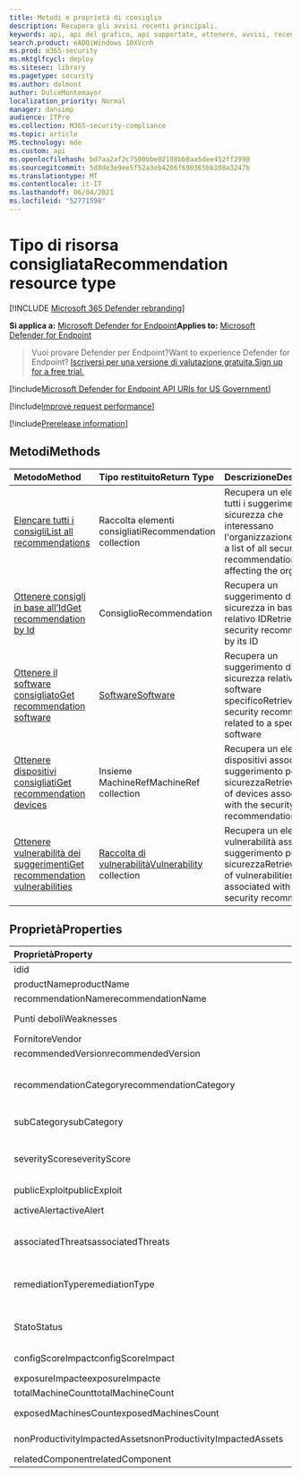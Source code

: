 ```yaml
---
title: Metodi e proprietà di consiglio
description: Recupera gli avvisi recenti principali.
keywords: api, api del grafico, api supportate, ottenere, avvisi, recenti
search.product: eADQiWindows 10XVcnh
ms.prod: m365-security
ms.mktglfcycl: deploy
ms.sitesec: library
ms.pagetype: security
ms.author: dolmont
author: DulceMontemayor
localization_priority: Normal
manager: dansimp
audience: ITPro
ms.collection: M365-security-compliance
ms.topic: article
MS.technology: mde
ms.custom: api
ms.openlocfilehash: bd7aa2af2c7500bbe02108bb8aa5dee452ff2998
ms.sourcegitcommit: 5d8de3e9ee5f52a3eb4206f690365bb108a3247b
ms.translationtype: MT
ms.contentlocale: it-IT
ms.lasthandoff: 06/04/2021
ms.locfileid: "52771598"
---
```

# <a name="recommendation-resource-type"></a><span data-ttu-id="2fc3b-104">Tipo di risorsa consigliata</span><span class="sxs-lookup"><span data-stu-id="2fc3b-104">Recommendation resource type</span></span>

[!INCLUDE [Microsoft 365 Defender rebranding](../../includes/microsoft-defender.md)]


<span data-ttu-id="2fc3b-105">**Si applica a:** [Microsoft Defender for Endpoint](https://go.microsoft.com/fwlink/?linkid=2154037)</span><span class="sxs-lookup"><span data-stu-id="2fc3b-105">**Applies to:** [Microsoft Defender for Endpoint](https://go.microsoft.com/fwlink/?linkid=2154037)</span></span>

> <span data-ttu-id="2fc3b-106">Vuoi provare Defender per Endpoint?</span><span class="sxs-lookup"><span data-stu-id="2fc3b-106">Want to experience Defender for Endpoint?</span></span> [<span data-ttu-id="2fc3b-107">Iscriversi per una versione di valutazione gratuita.</span><span class="sxs-lookup"><span data-stu-id="2fc3b-107">Sign up for a free trial.</span></span>](https://www.microsoft.com/microsoft-365/windows/microsoft-defender-atp?ocid=docs-wdatp-exposedapis-abovefoldlink) 

[!include[Microsoft Defender for Endpoint API URIs for US Government](../../includes/microsoft-defender-api-usgov.md)]

[!include[Improve request performance](../../includes/improve-request-performance.md)]


[!include[Prerelease information](../../includes/prerelease.md)]

## <a name="methods"></a><span data-ttu-id="2fc3b-108">Metodi</span><span class="sxs-lookup"><span data-stu-id="2fc3b-108">Methods</span></span>
<span data-ttu-id="2fc3b-109">Metodo</span><span class="sxs-lookup"><span data-stu-id="2fc3b-109">Method</span></span> |<span data-ttu-id="2fc3b-110">Tipo restituito</span><span class="sxs-lookup"><span data-stu-id="2fc3b-110">Return Type</span></span> |<span data-ttu-id="2fc3b-111">Descrizione</span><span class="sxs-lookup"><span data-stu-id="2fc3b-111">Description</span></span>
:---|:---|:---
[<span data-ttu-id="2fc3b-112">Elencare tutti i consigli</span><span class="sxs-lookup"><span data-stu-id="2fc3b-112">List all recommendations</span></span>](get-all-recommendations.md) | <span data-ttu-id="2fc3b-113">Raccolta elementi consigliati</span><span class="sxs-lookup"><span data-stu-id="2fc3b-113">Recommendation collection</span></span> | <span data-ttu-id="2fc3b-114">Recupera un elenco di tutti i suggerimenti per la sicurezza che interessano l'organizzazione</span><span class="sxs-lookup"><span data-stu-id="2fc3b-114">Retrieves a list of all security recommendations affecting the organization</span></span>
[<span data-ttu-id="2fc3b-115">Ottenere consigli in base all’Id</span><span class="sxs-lookup"><span data-stu-id="2fc3b-115">Get recommendation by Id</span></span>](get-recommendation-by-id.md) | <span data-ttu-id="2fc3b-116">Consiglio</span><span class="sxs-lookup"><span data-stu-id="2fc3b-116">Recommendation</span></span> | <span data-ttu-id="2fc3b-117">Recupera un suggerimento di sicurezza in base al relativo ID</span><span class="sxs-lookup"><span data-stu-id="2fc3b-117">Retrieves a security recommendation by its ID</span></span>
[<span data-ttu-id="2fc3b-118">Ottenere il software consigliato</span><span class="sxs-lookup"><span data-stu-id="2fc3b-118">Get recommendation software</span></span>](get-recommendation-software.md)| [<span data-ttu-id="2fc3b-119">Software</span><span class="sxs-lookup"><span data-stu-id="2fc3b-119">Software</span></span>](software.md) | <span data-ttu-id="2fc3b-120">Recupera un suggerimento di sicurezza relativo a un software specifico</span><span class="sxs-lookup"><span data-stu-id="2fc3b-120">Retrieves a security recommendation related to a specific software</span></span>
[<span data-ttu-id="2fc3b-121">Ottenere dispositivi consigliati</span><span class="sxs-lookup"><span data-stu-id="2fc3b-121">Get recommendation devices</span></span>](get-recommendation-machines.md)|<span data-ttu-id="2fc3b-122">Insieme MachineRef</span><span class="sxs-lookup"><span data-stu-id="2fc3b-122">MachineRef collection</span></span> | <span data-ttu-id="2fc3b-123">Recupera un elenco di dispositivi associati al suggerimento per la sicurezza</span><span class="sxs-lookup"><span data-stu-id="2fc3b-123">Retrieves a list of devices associated with the security recommendation</span></span>
[<span data-ttu-id="2fc3b-124">Ottenere vulnerabilità dei suggerimenti</span><span class="sxs-lookup"><span data-stu-id="2fc3b-124">Get recommendation vulnerabilities</span></span>](get-recommendation-vulnerabilities.md) | <span data-ttu-id="2fc3b-125">[Raccolta di vulnerabilità](vulnerability.md)</span><span class="sxs-lookup"><span data-stu-id="2fc3b-125">[Vulnerability](vulnerability.md) collection</span></span> | <span data-ttu-id="2fc3b-126">Recupera un elenco di vulnerabilità associate al suggerimento per la sicurezza</span><span class="sxs-lookup"><span data-stu-id="2fc3b-126">Retrieves a list of vulnerabilities associated with the security recommendation</span></span>


## <a name="properties"></a><span data-ttu-id="2fc3b-127">Proprietà</span><span class="sxs-lookup"><span data-stu-id="2fc3b-127">Properties</span></span>
<span data-ttu-id="2fc3b-128">Proprietà</span><span class="sxs-lookup"><span data-stu-id="2fc3b-128">Property</span></span> |   <span data-ttu-id="2fc3b-129">Tipo</span><span class="sxs-lookup"><span data-stu-id="2fc3b-129">Type</span></span>   |   <span data-ttu-id="2fc3b-130">Descrizione</span><span class="sxs-lookup"><span data-stu-id="2fc3b-130">Description</span></span>
:---|:---|:---
<span data-ttu-id="2fc3b-131">id</span><span class="sxs-lookup"><span data-stu-id="2fc3b-131">id</span></span> | <span data-ttu-id="2fc3b-132">Stringa</span><span class="sxs-lookup"><span data-stu-id="2fc3b-132">String</span></span> | <span data-ttu-id="2fc3b-133">ID suggerimento</span><span class="sxs-lookup"><span data-stu-id="2fc3b-133">Recommendation ID</span></span>
<span data-ttu-id="2fc3b-134">productName</span><span class="sxs-lookup"><span data-stu-id="2fc3b-134">productName</span></span> | <span data-ttu-id="2fc3b-135">Stringa</span><span class="sxs-lookup"><span data-stu-id="2fc3b-135">String</span></span> | <span data-ttu-id="2fc3b-136">Nome software correlato</span><span class="sxs-lookup"><span data-stu-id="2fc3b-136">Related software name</span></span>  
<span data-ttu-id="2fc3b-137">recommendationName</span><span class="sxs-lookup"><span data-stu-id="2fc3b-137">recommendationName</span></span> | <span data-ttu-id="2fc3b-138">Stringa</span><span class="sxs-lookup"><span data-stu-id="2fc3b-138">String</span></span> | <span data-ttu-id="2fc3b-139">Nome suggerimento</span><span class="sxs-lookup"><span data-stu-id="2fc3b-139">Recommendation name</span></span>
<span data-ttu-id="2fc3b-140">Punti deboli</span><span class="sxs-lookup"><span data-stu-id="2fc3b-140">Weaknesses</span></span> | <span data-ttu-id="2fc3b-141">Long</span><span class="sxs-lookup"><span data-stu-id="2fc3b-141">Long</span></span> | <span data-ttu-id="2fc3b-142">Numero di vulnerabilità individuate</span><span class="sxs-lookup"><span data-stu-id="2fc3b-142">Number of discovered vulnerabilities</span></span>
<span data-ttu-id="2fc3b-143">Fornitore</span><span class="sxs-lookup"><span data-stu-id="2fc3b-143">Vendor</span></span> | <span data-ttu-id="2fc3b-144">Stringa</span><span class="sxs-lookup"><span data-stu-id="2fc3b-144">String</span></span> | <span data-ttu-id="2fc3b-145">Nome fornitore correlato</span><span class="sxs-lookup"><span data-stu-id="2fc3b-145">Related vendor name</span></span>
<span data-ttu-id="2fc3b-146">recommendedVersion</span><span class="sxs-lookup"><span data-stu-id="2fc3b-146">recommendedVersion</span></span> | <span data-ttu-id="2fc3b-147">Stringa</span><span class="sxs-lookup"><span data-stu-id="2fc3b-147">String</span></span> | <span data-ttu-id="2fc3b-148">Versione consigliata</span><span class="sxs-lookup"><span data-stu-id="2fc3b-148">Recommended version</span></span>
<span data-ttu-id="2fc3b-149">recommendationCategory</span><span class="sxs-lookup"><span data-stu-id="2fc3b-149">recommendationCategory</span></span> | <span data-ttu-id="2fc3b-150">Stringa</span><span class="sxs-lookup"><span data-stu-id="2fc3b-150">String</span></span> | <span data-ttu-id="2fc3b-151">Categoria di raccomandazione.</span><span class="sxs-lookup"><span data-stu-id="2fc3b-151">Recommendation category.</span></span> <span data-ttu-id="2fc3b-152">I valori possibili sono: "Accounts", "Application", "Network", "OS", "SecurityStack</span><span class="sxs-lookup"><span data-stu-id="2fc3b-152">Possible values are: "Accounts", "Application", "Network", "OS", "SecurityStack</span></span>
<span data-ttu-id="2fc3b-153">subCategory</span><span class="sxs-lookup"><span data-stu-id="2fc3b-153">subCategory</span></span> | <span data-ttu-id="2fc3b-154">Stringa</span><span class="sxs-lookup"><span data-stu-id="2fc3b-154">String</span></span> | <span data-ttu-id="2fc3b-155">Sottocatego tipo di raccomandazione</span><span class="sxs-lookup"><span data-stu-id="2fc3b-155">Recommendation sub-category</span></span>
<span data-ttu-id="2fc3b-156">severityScore</span><span class="sxs-lookup"><span data-stu-id="2fc3b-156">severityScore</span></span> | <span data-ttu-id="2fc3b-157">Double</span><span class="sxs-lookup"><span data-stu-id="2fc3b-157">Double</span></span> | <span data-ttu-id="2fc3b-158">Potenziale impatto della configurazione sul punteggio Microsoft Secure Score per i dispositivi dell'organizzazione (1-10)</span><span class="sxs-lookup"><span data-stu-id="2fc3b-158">Potential impact of the configuration to the organization's Microsoft Secure Score for Devices (1-10)</span></span>
<span data-ttu-id="2fc3b-159">publicExploit</span><span class="sxs-lookup"><span data-stu-id="2fc3b-159">publicExploit</span></span> | <span data-ttu-id="2fc3b-160">Booleano</span><span class="sxs-lookup"><span data-stu-id="2fc3b-160">Boolean</span></span> | <span data-ttu-id="2fc3b-161">Exploit pubblico disponibile</span><span class="sxs-lookup"><span data-stu-id="2fc3b-161">Public exploit is available</span></span> 
<span data-ttu-id="2fc3b-162">activeAlert</span><span class="sxs-lookup"><span data-stu-id="2fc3b-162">activeAlert</span></span> | <span data-ttu-id="2fc3b-163">Booleano</span><span class="sxs-lookup"><span data-stu-id="2fc3b-163">Boolean</span></span> | <span data-ttu-id="2fc3b-164">L'avviso attivo è associato a questo suggerimento</span><span class="sxs-lookup"><span data-stu-id="2fc3b-164">Active alert is associated with this recommendation</span></span>
<span data-ttu-id="2fc3b-165">associatedThreats</span><span class="sxs-lookup"><span data-stu-id="2fc3b-165">associatedThreats</span></span> | <span data-ttu-id="2fc3b-166">Insieme String</span><span class="sxs-lookup"><span data-stu-id="2fc3b-166">String collection</span></span> | <span data-ttu-id="2fc3b-167">Il report analisi delle minacce è associato a questo suggerimento</span><span class="sxs-lookup"><span data-stu-id="2fc3b-167">Threat analytics report is associated with this recommendation</span></span>
<span data-ttu-id="2fc3b-168">remediationType</span><span class="sxs-lookup"><span data-stu-id="2fc3b-168">remediationType</span></span> | <span data-ttu-id="2fc3b-169">Stringa</span><span class="sxs-lookup"><span data-stu-id="2fc3b-169">String</span></span> | <span data-ttu-id="2fc3b-170">Tipo di correzione.</span><span class="sxs-lookup"><span data-stu-id="2fc3b-170">Remediation type.</span></span> <span data-ttu-id="2fc3b-171">I valori possibili sono: "ConfigurationChange","Update","Upgrade","Uninstall"</span><span class="sxs-lookup"><span data-stu-id="2fc3b-171">Possible values are: "ConfigurationChange","Update","Upgrade","Uninstall"</span></span>
<span data-ttu-id="2fc3b-172">Stato</span><span class="sxs-lookup"><span data-stu-id="2fc3b-172">Status</span></span> | <span data-ttu-id="2fc3b-173">Enum</span><span class="sxs-lookup"><span data-stu-id="2fc3b-173">Enum</span></span> | <span data-ttu-id="2fc3b-174">Stato dell'eccezione consigliata.</span><span class="sxs-lookup"><span data-stu-id="2fc3b-174">Recommendation exception status.</span></span> <span data-ttu-id="2fc3b-175">I valori possibili sono: "Active" e "Exception"</span><span class="sxs-lookup"><span data-stu-id="2fc3b-175">Possible values are: "Active" and "Exception"</span></span>
<span data-ttu-id="2fc3b-176">configScoreImpact</span><span class="sxs-lookup"><span data-stu-id="2fc3b-176">configScoreImpact</span></span> | <span data-ttu-id="2fc3b-177">Double</span><span class="sxs-lookup"><span data-stu-id="2fc3b-177">Double</span></span> | <span data-ttu-id="2fc3b-178">Impatto di Microsoft Secure Score per i dispositivi</span><span class="sxs-lookup"><span data-stu-id="2fc3b-178">Microsoft Secure Score for Devices impact</span></span>
<span data-ttu-id="2fc3b-179">exposureImpacte</span><span class="sxs-lookup"><span data-stu-id="2fc3b-179">exposureImpacte</span></span> | <span data-ttu-id="2fc3b-180">Double</span><span class="sxs-lookup"><span data-stu-id="2fc3b-180">Double</span></span> | <span data-ttu-id="2fc3b-181">Impatto del punteggio di esposizione</span><span class="sxs-lookup"><span data-stu-id="2fc3b-181">Exposure score impact</span></span>
<span data-ttu-id="2fc3b-182">totalMachineCount</span><span class="sxs-lookup"><span data-stu-id="2fc3b-182">totalMachineCount</span></span> | <span data-ttu-id="2fc3b-183">Long</span><span class="sxs-lookup"><span data-stu-id="2fc3b-183">Long</span></span> | <span data-ttu-id="2fc3b-184">Numero di dispositivi installati</span><span class="sxs-lookup"><span data-stu-id="2fc3b-184">Number of installed devices</span></span>
<span data-ttu-id="2fc3b-185">exposedMachinesCount</span><span class="sxs-lookup"><span data-stu-id="2fc3b-185">exposedMachinesCount</span></span> | <span data-ttu-id="2fc3b-186">Long</span><span class="sxs-lookup"><span data-stu-id="2fc3b-186">Long</span></span> | <span data-ttu-id="2fc3b-187">Numero di dispositivi installati esposti a vulnerabilità</span><span class="sxs-lookup"><span data-stu-id="2fc3b-187">Number of installed devices that are exposed to vulnerabilities</span></span>
<span data-ttu-id="2fc3b-188">nonProductivityImpactedAssets</span><span class="sxs-lookup"><span data-stu-id="2fc3b-188">nonProductivityImpactedAssets</span></span> | <span data-ttu-id="2fc3b-189">Long</span><span class="sxs-lookup"><span data-stu-id="2fc3b-189">Long</span></span> | <span data-ttu-id="2fc3b-190">Numero di dispositivi non interessati</span><span class="sxs-lookup"><span data-stu-id="2fc3b-190">Number of devices which are not affected</span></span>  
<span data-ttu-id="2fc3b-191">relatedComponent</span><span class="sxs-lookup"><span data-stu-id="2fc3b-191">relatedComponent</span></span> | <span data-ttu-id="2fc3b-192">Stringa</span><span class="sxs-lookup"><span data-stu-id="2fc3b-192">String</span></span> |  <span data-ttu-id="2fc3b-193">Componente software correlato</span><span class="sxs-lookup"><span data-stu-id="2fc3b-193">Related software component</span></span>
